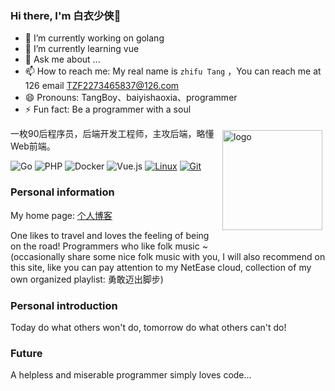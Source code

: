 ### Hi there, I'm 白衣少侠👋

<!--
**baiyishaoxia/baiyishaoxia** is a ✨ _special_ ✨ repository because its `README.md` (this file) appears on your GitHub profile.

Here are some ideas to get you started:

- 🔭 I’m currently working on ...
- 🌱 I’m currently learning ...
- 👯 I’m looking to collaborate on ...
- 🤔 I’m looking for help with ...
- 💬 Ask me about ...
- 📫 How to reach me: ...
- 😄 Pronouns: ...
- ⚡ Fun fact: ...
-->


- 🔭 I’m currently working on golang
- 🌱 I’m currently learning vue
- 💬 Ask me about ...
- 📫 How to reach me: My real name is `zhifu Tang` ，You can reach me at 126 email TZF2273465837@126.com
- 😄 Pronouns: TangBoy、baiyishaoxia、programmer
- ⚡ Fun fact: Be a programmer with a soul

<img src="https://github-readme-stats.vercel.app/api?username=baiyishaoxia&show_icons=true" alt="logo" height="160" align="right" style="margin: 5px; margin-bottom: 20px;" >

一枚90后程序员，后端开发工程师，主攻后端，略懂Web前端。<br/>

![Go](https://img.shields.io/badge/-Go-007396?style=flat-square&logo=go&logoColor=ffffff)
![PHP](https://img.shields.io/badge/PHP-512BD4?style=flat-square&logo=php&logoColor=ffffff)
![Docker](https://img.shields.io/badge/Docker-2496ED?style=flat-square&logo=docker&logoColor=ffffff)
![Vue.js](https://img.shields.io/badge/-Vue.js-4FC08D?style=flat-square&logo=Vue.js&logoColor=ffffff)
[![Linux](https://img.shields.io/badge/-Linux-333333?style=flat-square&logo=linux&logoColor=white)](https://www.linuxfoundation.org/)
[![Git](https://img.shields.io/badge/-Git-f05032?style=flat-square&logo=git&logoColor=white)](https://git-scm.com/)


### Personal information
My home page: [个人博客](https://afu.itcode2018.cn)

One likes to travel and loves the feeling of being on the road! Programmers who like folk music ~ (occasionally share some nice folk music with you, I will also recommend on this site, like you can pay attention to my NetEase cloud, collection of my own organized playlist: 勇敢迈出脚步)

### Personal introduction
Today do what others won't do, tomorrow do what others can't do!

### Future
A helpless and miserable programmer simply loves code...
